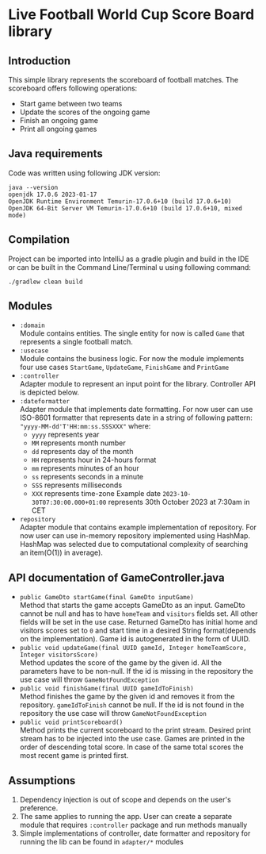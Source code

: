 # Live Football World Cup Score Board library
## Introduction

This simple library represents the scoreboard of football matches. The scoreboard offers following operations: 
* Start game between two teams
* Update the scores of the ongoing game
* Finish an ongoing game
* Print all ongoing games

## Java requirements
Code was written using following JDK version:
```
java --version
openjdk 17.0.6 2023-01-17
OpenJDK Runtime Environment Temurin-17.0.6+10 (build 17.0.6+10)
OpenJDK 64-Bit Server VM Temurin-17.0.6+10 (build 17.0.6+10, mixed mode)
```

## Compilation
Project can be imported into IntelliJ as a gradle plugin and build in the IDE or can be built in the Command Line/Terminal u
using following command: 

`./gradlew clean build`

## Modules
* `:domain`  
Module contains entities. The single entity for now is called `Game` that represents a single football match. 
* `:usecase`  
Module contains the business logic. For now the module implements four use cases `StartGame`, `UpdateGame`, `FinishGame` and `PrintGame`
* `:controller`  
Adapter module to represent an input point for the library. Controller API is depicted below.
* `:dateformatter`  
Adapter module that implements date formatting. For now user can use ISO-8601 formatter that represents date in a string of 
following pattern: `"yyyy-MM-dd'T'HH:mm:ss.SSSXXX"` where:
  * `yyyy` represents year
  * `MM` represents month number
  * `dd` represents day of the month
  * `HH` represents hour in 24-hours format
  * `mm` represents minutes of an hour
  * `ss` represents seconds in a minute
  * `SSS` represents milliseconds
  * `XXX` represents time-zone
Example date `2023-10-30T07:30:00.000+01:00` represents 30th October 2023 at 7:30am in CET
* `repository`  
Adapter module that contains example implementation of repository. For now user can use in-memory repository implemented
using HashMap. HashMap was selected due to computational complexity of searching an item(O(1)) in average).  

## API documentation of GameController.java
* `public GameDto startGame(final GameDto inputGame)`  
Method that starts the game accepts GameDto as an input. GameDto cannot be null and has to have `homeTeam` and `visitors` fields set.
All other fields will be set in the use case.
Returned GameDto has initial home and visitors scores set to `0` and start
time in a desired String format(depends on the implementation). Game id is autogenerated in the form of UUID. 
* `public void updateGame(final UUID gameId, Integer homeTeamScore, Integer visitorsScore)`  
Method updates the score of the game by the given id. All the parameters have to be non-null.
If the id is missing in the repository the use case will throw `GameNotFoundException`
* `public void finishGame(final UUID gameIdToFinish)`  
Method finishes the game by the given id and removes it from the repository. `gameIdToFinish` cannot be null.
If the id is not found in the repository the use case will throw `GameNotFoundException`
* `public void printScoreboard()`  
Method prints the current scoreboard to the print stream. Desired print stream has to be injected into the use case.
Games are printed in the order of descending total score. In case of the same total scores the most recent game is printed
first. 


## Assumptions
1. Dependency injection is out of scope and depends on the user's preference. 
2. The same applies to running the app. User can create a separate module that requires `:controller` package and run 
methods manually 
3. Simple implementations of controller, date formatter and repository for running the lib can be found in `adapter/*` modules
